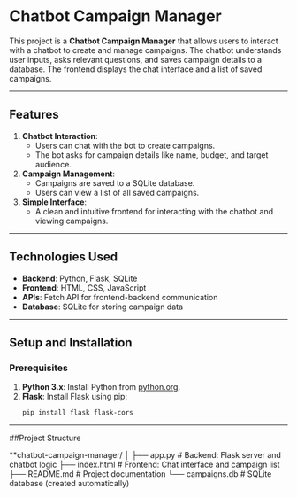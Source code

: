 # Chatbot Campaign Manager

This project is a **Chatbot Campaign Manager** that allows users to interact with a chatbot to create and manage campaigns. The chatbot understands user inputs, asks relevant questions, and saves campaign details to a database. The frontend displays the chat interface and a list of saved campaigns.

---

## Features
1. **Chatbot Interaction**:
   - Users can chat with the bot to create campaigns.
   - The bot asks for campaign details like name, budget, and target audience.
2. **Campaign Management**:
   - Campaigns are saved to a SQLite database.
   - Users can view a list of all saved campaigns.
3. **Simple Interface**:
   - A clean and intuitive frontend for interacting with the chatbot and viewing campaigns.

---

## Technologies Used
- **Backend**: Python, Flask, SQLite
- **Frontend**: HTML, CSS, JavaScript
- **APIs**: Fetch API for frontend-backend communication
- **Database**: SQLite for storing campaign data

---

## Setup and Installation

### Prerequisites
1. **Python 3.x**: Install Python from [python.org](https://www.python.org/).
2. **Flask**: Install Flask using pip:
   ```bash
   pip install flask flask-cors

---

##Project Structure

**chatbot-campaign-manager/
│
├── app.py                # Backend: Flask server and chatbot logic
├── index.html            # Frontend: Chat interface and campaign list
├── README.md             # Project documentation
└── campaigns.db          # SQLite database (created automatically)
